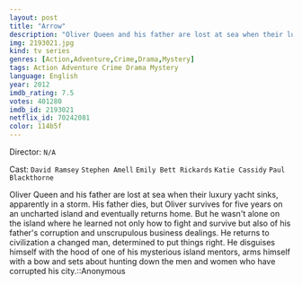 ```yaml
---
layout: post
title: "Arrow"
description: "Oliver Queen and his father are lost at sea when their luxury yacht sinks, apparently in a storm. His father dies, but Oliver survives for five years on an uncharted island and eventually returns home. But he wasn't alone on the island where he learned not only how to fight and survive but also of his father's corruption and unscrupulous business dealings. He returns to civilization a changed man, determined to put things right. He disguises himself with the ho.."
img: 2193021.jpg
kind: tv series
genres: [Action,Adventure,Crime,Drama,Mystery]
tags: Action Adventure Crime Drama Mystery 
language: English
year: 2012
imdb_rating: 7.5
votes: 401280
imdb_id: 2193021
netflix_id: 70242081
color: 114b5f
---
```

Director: `N/A`  

Cast: `David Ramsey` `Stephen Amell` `Emily Bett Rickards` `Katie Cassidy` `Paul Blackthorne` 

Oliver Queen and his father are lost at sea when their luxury yacht sinks, apparently in a storm. His father dies, but Oliver survives for five years on an uncharted island and eventually returns home. But he wasn't alone on the island where he learned not only how to fight and survive but also of his father's corruption and unscrupulous business dealings. He returns to civilization a changed man, determined to put things right. He disguises himself with the hood of one of his mysterious island mentors, arms himself with a bow and sets about hunting down the men and women who have corrupted his city.::Anonymous